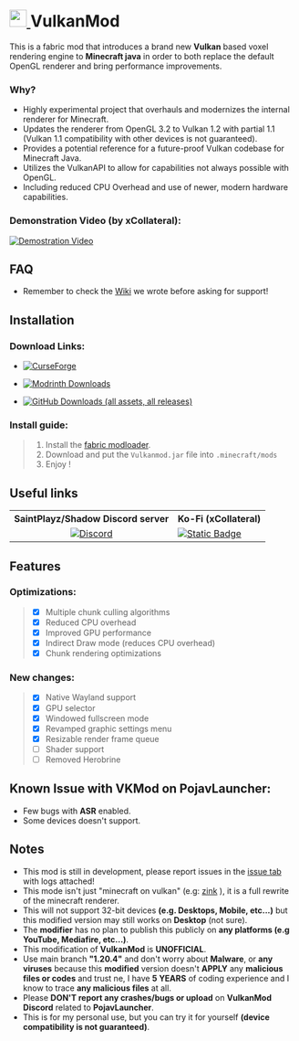 # <a href="https://github.com/xCollateral/VulkanMod"> <img src="./src/main/resources/assets/vulkanmod/Vlogo.png" width="30" height="30"/> </a> VulkanMod

This is a fabric mod that introduces a brand new **Vulkan** based voxel rendering engine to **Minecraft java** in order to both replace the default OpenGL renderer and bring performance improvements.

### Why?
- Highly experimental project that overhauls and modernizes the internal renderer for Minecraft. <br>
- Updates the renderer from OpenGL 3.2 to Vulkan 1.2 with partial 1.1 (Vulkan 1.1 compatibility with other devices is not guaranteed). <br>
- Provides a potential reference for a future-proof Vulkan codebase for Minecraft Java. <br>
- Utilizes the VulkanAPI to allow for capabilities not always possible with OpenGL. <br>
- Including reduced CPU Overhead and use of newer, modern hardware capabilities. <br>

### Demonstration Video (by xCollateral):

[![Demostration Video](http://img.youtube.com/vi/sbr7UxcAmOE/0.jpg)](https://youtu.be/sbr7UxcAmOE)

## FAQ
- Remember to check the [Wiki](https://github.com/xCollateral/VulkanMod/wiki) we wrote before asking for support!

## Installation

### Download Links:

- [![CurseForge](https://cf.way2muchnoise.eu/full_635429_downloads.svg?badge_style=flat)](https://www.curseforge.com/minecraft/mc-mods/vulkanmod)

- [![Modrinth Downloads](https://img.shields.io/modrinth/dt/JYQhtZtO?logo=modrinth&label=Modrinth%20Downloads)](https://modrinth.com/mod/vulkanmod/versions)

- [![GitHub Downloads (all assets, all releases)](https://img.shields.io/github/downloads/xCollateral/VulkanMod/total?style=flat-square&logo=github&label=Github%20Downloads)](https://github.com/xCollateral/VulkanMod/releases)

### Install guide:
>1) Install the [fabric modloader](https://fabricmc.net).
>1) Download and put the `Vulkanmod.jar` file into `.minecraft/mods`
>1) Enjoy !

## Useful links
<table>
    <tr>
      <th> SaintPlayz/Shadow Discord server</th>
      <th> Ko-Fi (xCollateral)</th>
    </tr>
  <tr>
    <td style="text-align:center"> 
        <a href="https://discord.com/invite/CHX4dUSTqs"> 
            <img alt="Discord" align="top" src="https://img.shields.io/discord/963180553547419670?style=flat-square&logo=discord&logoColor=%23FFFFFF&label=SaintPlayz/Shadow%20Vulkanmod%20unofficial%20discord%20server&labelColor=%235865F2&color=%235865F2">
        </a>
     </td>
    <td>
        <a href="https://ko-fi.com/V7V7CHHJV">
            <img alt="Static Badge" align="top" src="https://img.shields.io/badge/KoFi-%23ff5e5b?logo=ko-fi&logoColor=%23FFFFFF&link=https%3A%2F%2Fko-fi.com%2FV7V7CHHJV">
        </a>
    </td>
  </tr>
</table>


## Features

### Optimizations:
>- [x] Multiple chunk culling algorithms
>- [x] Reduced CPU overhead
>- [x] Improved GPU performance
>- [x] Indirect Draw mode (reduces CPU overhead)
>- [x] Chunk rendering optimizations

### New changes:
>- [x] Native Wayland support
>- [x] GPU selector
>- [x] Windowed fullscreen mode
>- [x] Revamped graphic settings menu
>- [x] Resizable render frame queue
>- [ ] Shader support
>- [ ] Removed Herobrine

## Known Issue with VKMod on PojavLauncher:
- Few bugs with **ASR** enabled.
- Some devices doesn't support.

## Notes
- This mod is still in development, please report issues in the [issue tab](https://github.com/xCollateral/VulkanMod/issues) with logs attached!
- This mode isn't just "minecraft on vulkan" (e.g: [zink](https://docs.mesa3d.org/drivers/zink.html) ), it is a full rewrite of the minecraft renderer.
- This will not support 32-bit devices **(e.g. Desktops, Mobile, etc...)** but this modified version may still works on **Desktop** (not sure).
- The **modifier** has no plan to publish this publicly on **any platforms (e.g YouTube, Mediafire, etc...)**.
- This modification of **VulkanMod** is **UNOFFICIAL**.
- Use main branch **"1.20.4"** and don't worry about **Malware**, or **any viruses** because this **modified** version doesn't **APPLY** any **malicious files or codes** and trust ne, I have **5 YEARS** of coding experience and I know to trace **any malicious files** at all.
- Please **DON'T report any crashes/bugs or upload** on **VulkanMod Discord** related to **PojavLauncher**.
- This is for my personal use, but you can try it for yourself **(device compatibility is not guaranteed)**.

